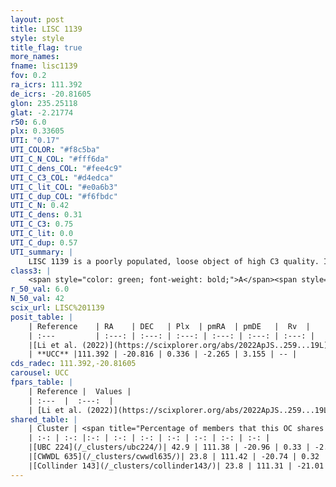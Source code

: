 ```yaml
---
layout: post
title: LISC 1139
style: style
title_flag: true
more_names: 
fname: lisc1139
fov: 0.2
ra_icrs: 111.392
de_icrs: -20.81605
glon: 235.25118
glat: -2.21774
r50: 6.0
plx: 0.33605
UTI: "0.17"
UTI_COLOR: "#f8c5ba"
UTI_C_N_COL: "#fff6da"
UTI_C_dens_COL: "#fee4c9"
UTI_C_C3_COL: "#d4edca"
UTI_C_lit_COL: "#e0a6b3"
UTI_C_dup_COL: "#f6fbdc"
UTI_C_N: 0.42
UTI_C_dens: 0.31
UTI_C_C3: 0.75
UTI_C_lit: 0.0
UTI_C_dup: 0.57
UTI_summary: |
    LISC 1139 is a poorly populated, loose object of high C3 quality. It was recently reported in the literature.<br><br>This is likely a unique object, which shares a moderate percentage of members with at least one previously reported entry.
class3: |
    <span style="color: green; font-weight: bold;">A</span><span style="color: #FFC300; font-weight: bold;">B</span>
r_50_val: 6.0
N_50_val: 42
scix_url: LISC%201139
posit_table: |
    | Reference    | RA    | DEC   | Plx  | pmRA  | pmDE   |  Rv  |
    | :---         | :---: | :---: | :---: | :---: | :---: | :---: |
    |[Li et al. (2022)](https://scixplorer.org/abs/2022ApJS..259...19L) | 111.384 | -20.799 | 0.321 | -2.223 | 3.17 | -- |
    | **UCC** |111.392 | -20.816 | 0.336 | -2.265 | 3.155 | -- | 
cds_radec: 111.392,-20.81605
carousel: UCC
fpars_table: |
    | Reference |  Values |
    | :---  |  :---:  |
    | [Li et al. (2022)](https://scixplorer.org/abs/2022ApJS..259...19L) | `E(V-I)=0.41, m-M=12.0, Age=0.1, Z=0.008, fbin=0.52` |
shared_table: |
    | Cluster | <span title="Percentage of members that this OC shares with the ones listed">%</span>   | RA   | DEC   | Plx   | pmRA  | pmDE  | Rv | UTI |
    | :-: | :-: |:-: | :-: | :-: | :-: | :-: | :-: | :-: |
    |[UBC 224](/_clusters/ubc224/)| 42.9 | 111.38 | -20.96 | 0.33 | -2.3 | 3.12 | 26.35 |0.14 |
    |[CWWDL 635](/_clusters/cwwdl635/)| 23.8 | 111.42 | -20.74 | 0.32 | -2.17 | 3.09 | 154.81 |0.07 |
    |[Collinder 143](/_clusters/collinder143/)| 23.8 | 111.31 | -21.01 | 0.34 | -2.31 | 3.12 | 26.35 |0.72 |
---
```

